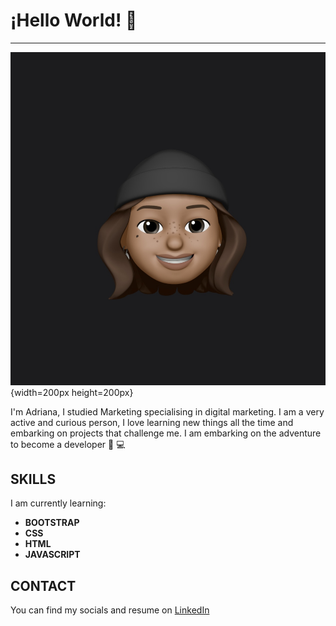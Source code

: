 # ¡Hello World! 👋 
***

![img emoji](/asset/IMG_9880.jpg) {width=200px height=200px}


I'm Adriana, I studied Marketing specialising in digital marketing. I am a very active and curious person, I love learning new things all the time and embarking on projects that challenge me. I am embarking on the adventure to become a developer 🚀 💻

## SKILLS

I am currently learning:
* **BOOTSTRAP**
* **CSS**
* **HTML**
* **JAVASCRIPT**

## CONTACT

You can find my socials and resume on [LinkedIn](https://www.linkedin.com/in/adriana-chiquito-proa%C3%B1o-064a6011b/)


